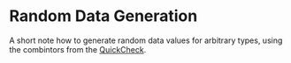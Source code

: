 # Random Data Generation

A short note how to generate random data values for arbitrary types,
using the combintors from the 
[QuickCheck](https://hackage.haskell.org/package/QuickCheck-2.4.2).

